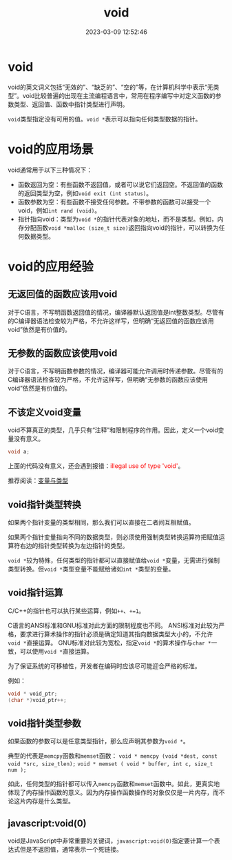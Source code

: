 ﻿---
title: void
date: 2023-03-09 12:52:46
summary: 本文分享程序开发中常见的void的含义。
tags:
- 程序设计
categories:
- 程序设计
---

# void

void的英文词义包括“无效的”、“缺乏的”、“空的”等，在计算机科学中表示“无类型”。void比较普遍的出现在主流编程语言中，常用在程序编写中对定义函数的参数类型、返回值、函数中指针类型进行声明。

`void`类型指定没有可用的值。`void *`表示可以指向任何类型数据的指针。

# void的应用场景

void通常用于以下三种情况下：
- 函数返回为空：有些函数不返回值，或者可以说它们返回空。不返回值的函数的返回类型为空，例如`void exit (int status)`。
- 函数参数为空：有些函数不接受任何参数。不带参数的函数可以接受一个void，例如`int rand (void)`。
- 指针指向void：类型为`void *`的指针代表对象的地址，而不是类型。例如，内存分配函数`void *malloc (size_t size)`返回指向void的指针，可以转换为任何数据类型。

# void的应用经验

## 无返回值的函数应该用void

对于C语言，不写明函数返回值的情况，编译器默认返回值是int整数类型。尽管有的C编译器语法检查较为严格，不允许这样写，但明确“无返回值的函数应该用void”依然是有价值的。

## 无参数的函数应该使用void

对于C语言，不写明函数参数的情况，编译器可能允许调用时传递参数。尽管有的C编译器语法检查较为严格，不允许这样写，但明确“无参数的函数应该使用void”依然是有价值的。

## 不该定义void变量

void不算真正的类型，几乎只有“注释”和限制程序的作用。因此，定义一个void变量没有意义。

```c
void a;
```

上面的代码没有意义，还会遇到报错：<font color="red">illegal use of type 'void'</font>。

推荐阅读：[变量与类型](https://blankspace.blog.csdn.net/article/details/128863772)

## void指针类型转换

如果两个指针变量的类型相同，那么我们可以直接在二者间互相赋值。

如果两个指针变量指向不同的数据类型，则必须使用强制类型转换运算符把赋值运算符右边的指针类型转换为左边指针的类型。

`void *`较为特殊，任何类型的指针都可以直接赋值给`void *`变量，无需进行强制类型转换。但`void *`类型变量不能赋给诸如`int *`类型的变量。 

## void指针运算

C/C++的指针也可以执行某些运算，例如`++`、`+=1`。

C语言的ANSI标准和GNU标准对此方面的限制程度也不同。
ANSI标准对此较为严格，要求进行算术操作的指针必须是确定知道其指向数据类型大小的，不允许`void *`直接运算。
GNU标准对此较为宽松，指定`void *`的算术操作与`char *`一致，可以使用`void *`直接运算。

为了保证系统的可移植性，开发者在编码时应该尽可能迎合严格的标准。

例如：
```c
void * void_ptr;
(char *)void_ptr++;
```

## void指针类型参数

如果函数的参数可以是任意类型指针，那么应声明其参数为`void *`。

典型的代表是`memcpy`函数和`memset`函数：
`void * memcpy (void *dest, const void *src, size_tlen);`
`void * memset ( void * buffer, int c, size_t num );`

如此，任何类型的指针都可以传入`memcpy`函数和`memset`函数中。如此，更真实地体现了内存操作函数的意义。因为内存操作函数操作的对象仅仅是一片内存，而不论这片内存是什么类型。

## javascript:void(0)

void是JavaScript中非常重要的关键词，`javascript:void(0)`指定要计算一个表达式但是不返回值，通常表示一个死链接。
